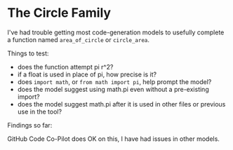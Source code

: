 # The Circle Family

I've had trouble getting most code-generation models to usefully complete a function named `area_of_circle` or `circle_area`.

Things to test:
- does the function attempt pi r^2?
- if a float is used in place of pi, how precise is it?
- does `import math`, or `from math import pi`, help prompt the model?
- does the model suggest using math.pi even without a pre-existing import?
- does the model suggest math.pi after it is used in other files or previous use in the tool?

Findings so far:

GitHub Code Co-Pilot does OK on this, I have had issues in other models.